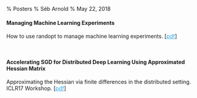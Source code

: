 % Posters
% Séb Arnold
% May 22, 2018

<link rel="stylesheet" href="https://bootswatch.com/cosmo/bootstrap.css" />
<style>
a, a:hover {
    color: #2AA7E7;
}
</style>


#### Managing Machine Learning Experiments

How to use randopt to manage machine learning experiments. [[pdf](MMLE_pycon.pdf)]

<br />

#### Accelerating SGD for Distributed Deep Learning Using Approximated Hessian Matrix

Approximating the Hessian via finite differences in the distributed setting. ICLR17 Workshop. [[pdf](dispun_iclr17.pdf)]

<br />
